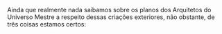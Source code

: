 ﻿Ainda que realmente nada saibamos sobre os planos dos Arquitetos do Universo Mestre a respeito dessas criações exteriores, não obstante,  de três coisas estamos certos: